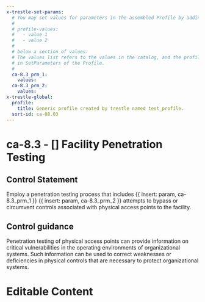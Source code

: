```yaml
---
x-trestle-set-params:
  # You may set values for parameters in the assembled Profile by adding
  #
  # profile-values:
  #   - value 1
  #   - value 2
  #
  # below a section of values:
  # The values list refers to the values in the catalog, and the profile-values represent values
  # in SetParameters of the Profile.
  #
  ca-8.3_prm_1:
    values:
  ca-8.3_prm_2:
    values:
x-trestle-global:
  profile:
    title: Generic profile created by trestle named test_profile.
  sort-id: ca-08.03
---
```


# ca-8.3 - \[\] Facility Penetration Testing

## Control Statement

Employ a penetration testing process that includes {{ insert: param, ca-8.3_prm_1 }} {{ insert: param, ca-8.3_prm_2 }} attempts to bypass or circumvent controls associated with physical access points to the facility.

## Control guidance

Penetration testing of physical access points can provide information on critical vulnerabilities in the operating environments of organizational systems. Such information can be used to correct weaknesses or deficiencies in physical controls that are necessary to protect organizational systems.

# Editable Content

<!-- Make additions and edits below -->
<!-- The above represents the contents of the control as received by the profile, prior to additions. -->
<!-- If the profile makes additions to the control, they will appear below. -->
<!-- The above markdown may not be edited but you may edit the content below, and/or introduce new additions to be made by the profile. -->
<!-- If there is a yaml header at the top, parameter values may be edited. Use --set-parameters to incorporate the changes during assembly. -->
<!-- The content here will then replace what is in the profile for this control, after running profile-assemble. -->
<!-- The current profile has no added parts for this control, but you may add new ones here. -->
<!-- Each addition must have a heading either of the form ## Control my_addition_name -->
<!-- or ## Part a. (where the a. refers to one of the control statement labels.) -->
<!-- "## Control" parts are new parts added after the statement part. -->
<!-- "## Part" parts are new parts added into the top-level statement part with that label. -->
<!-- Subparts may be added with nested hash levels of the form ### My Subpart Name -->
<!-- underneath the parent ## Control or ## Part being added -->
<!-- See https://ibm.github.io/compliance-trestle/tutorials/ssp_profile_catalog_authoring/ssp_profile_catalog_authoring for guidance. -->
